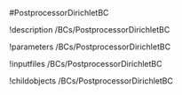 <!-- MOOSE Object Documentation Stub: Remove this when content is added. -->
#PostprocessorDirichletBC

!description /BCs/PostprocessorDirichletBC

!parameters /BCs/PostprocessorDirichletBC

!inputfiles /BCs/PostprocessorDirichletBC

!childobjects /BCs/PostprocessorDirichletBC
